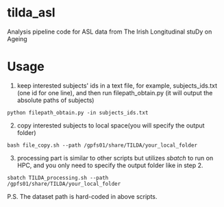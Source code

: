 # tilda_asl
Analysis pipeline code for ASL data from The Irish Longitudinal stuDy on Ageing



# Usage

1.  keep interested subjects' ids in a text file, for example, subjects_ids.txt (one id for one line), and then run filepath_obtain.py (it will output the absolute paths of subjects)
```
python filepath_obtain.py -in subjects_ids.txt
```

2. copy interested subjects to local space(you will specify the output folder)
```
bash file_copy.sh --path /gpfs01/share/TILDA/your_local_folder
```

3. processing part is similar to other scripts but utilizes *sbatch* to run on HPC, and you only need to specify the output folder like in step 2.
```
sbatch TILDA_processing.sh --path  /gpfs01/share/TILDA/your_local_folder
```

P.S. The dataset path is hard-coded in above scripts.